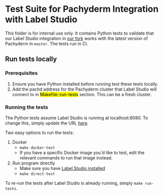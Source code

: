 # Test Suite for Pachyderm Integration with Label Studio

This folder is for internal use only. It contains Python tests to validate
that our Label Studio integration in [our fork](https://github.com/pachyderm/label-studio)
works with the latest version of Pachyderm in `master`. The tests run in CI.

## Run tests locally

### Prerequisites

1. Ensure you have Python installed before running test these tests locally.
2. Add the pachd address for the Pachyderm cluster that Label Studio will
   connect to in <mark>Makefile::run-tests</mark> section. This can be a fresh
   cluster.

### Running the tests

The Python tests assume Label Studio is running at localhost:8080. To change
this, simply update the URL [here](./tests/constants.py).

Two easy options to run the tests:

1. Docker
   - `make docker-test`
   - If you have a specific Docker image you'd like to test, edit the
     relevant commands to run that image instead.
2. Run program directly
   - Make sure you have [Label Studio installed](https://labelstud.io/guide/install.html)
   - `make direct-test`

To re-run the tests after Label Studio is already running, simply `make run-tests`.
